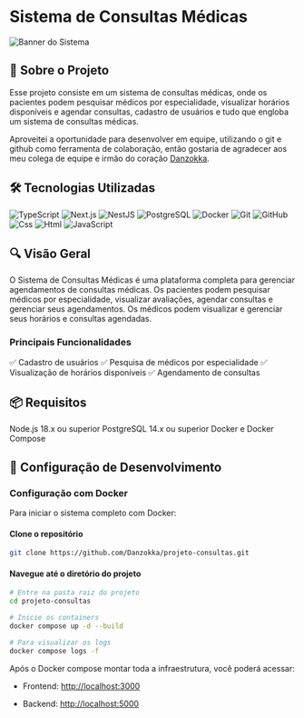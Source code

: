# Sistema de Consultas Médicas

![Banner do Sistema](https://img.shields.io/badge/Sistema-Consultas_Médicas-27ae60?style=for-the-badge)

## 📝 Sobre o Projeto

Esse projeto consiste em um sistema de consultas médicas, onde os pacientes podem pesquisar médicos por especialidade, visualizar horários disponíveis e agendar consultas, cadastro de usuários e tudo que engloba um sistema de consultas médicas.

Aproveitei a oportunidade para desenvolver em equipe, utilizando o git e github como ferramenta de colaboração, então gostaria de agradecer aos meu colega de equipe e irmão do coração [Danzokka](https://github.com/Danzokka).

## 🛠️ Tecnologias Utilizadas

![TypeScript](https://img.shields.io/badge/language-TypeScript-3178C6?style=flat&logo=typescript) ![Next.js](https://img.shields.io/badge/frontend-Next.js-000000?style=flat&logo=next.js) ![NestJS](https://img.shields.io/badge/backend-NestJS-E0234E?style=flat&logo=nestjs) ![PostgreSQL](https://img.shields.io/badge/database-PostgreSQL-336791?style=flat&logo=postgresql) ![Docker](https://img.shields.io/badge/container-Docker-2496ED?style=flat&logo=docker) ![Git](https://img.shields.io/badge/-Git-F05032?style=flat&logo=git) ![GitHub](https://img.shields.io/badge/-GitHub-181717?style=flat&logo=github) ![Css](https://img.shields.io/badge/-Css-1572B6?style=flat&logo=css3) ![Html](https://img.shields.io/badge/-Html-E34F26?style=flat&logo=html5) ![JavaScript](https://img.shields.io/badge/-JavaScript-F7DF1E?style=flat&logo=javascript)

## 🔍 Visão Geral

O Sistema de Consultas Médicas é uma plataforma completa para gerenciar agendamentos de consultas médicas. Os pacientes podem pesquisar médicos por especialidade, visualizar avaliações, agendar consultas e gerenciar seus agendamentos. Os médicos podem visualizar e gerenciar seus horários e consultas agendadas.

### Principais Funcionalidades

✅ Cadastro de usuários
✅ Pesquisa de médicos por especialidade
✅ Visualização de horários disponíveis
✅ Agendamento de consultas

## 📦 Requisitos

Node.js 18.x ou superior
PostgreSQL 14.x ou superior
Docker e Docker Compose

## 🚀 Configuração de Desenvolvimento

### Configuração com Docker

Para iniciar o sistema completo com Docker:

#### Clone o repositório

```bash
git clone https://github.com/Danzokka/projeto-consultas.git
```

#### Navegue até o diretório do projeto

```bash
# Entre na pasta raiz do projeto
cd projeto-consultas

# Inicie os containers
docker compose up -d --build

# Para visualizar os logs
docker compose logs -f
```

Após o Docker compose montar toda a infraestrutura, você poderá acessar:

* Frontend: <http://localhost:3000>

* Backend: <http://localhost:5000>